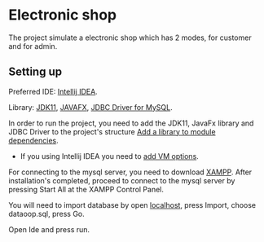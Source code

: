 # Electronic shop
The project simulate a electronic shop which has 2 modes, for customer and for admin.
## Setting up

Preferred IDE: [Intellij IDEA](https://www.jetbrains.com/idea/download/#section=linux).

Library: [JDK11](https://www.oracle.com/java/technologies/javase-jdk11-downloads.html), [JAVAFX](https://gluonhq.com/products/javafx/), [JDBC Driver for MySQL](https://dev.mysql.com/downloads/connector/j/).

In order to run the project, you need to add the JDK11, JavaFx library and JDBC Driver to the project's structure [Add a library to module dependencies](https://www.jetbrains.com/help/idea/library.html).
* If you using Intellij IDEA you need to [add VM options](https://www.jetbrains.com/help/idea/javafx.html#vm-options).

For connecting to the mysql server, you need to download [XAMPP](https://www.apachefriends.org/index.html). After installation's completed, proceed to connect to the mysql server by pressing Start All at the XAMPP Control Panel.

You will need to import database by open [localhost](http://localhost/phpmyadmin/index.php), press Import, choose dataoop.sql, press Go.

Open Ide and press run.









